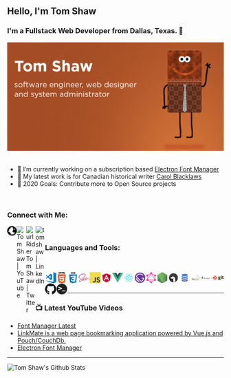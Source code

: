 ## Hello, I'm Tom Shaw 
### I'm a Fullstack Web Developer from Dallas, Texas. 👋

<img src="https://raw.githubusercontent.com/tomshaw/tomshaw/master/github-header-image.png" alt="banner says Tom Shaw - software engineer, web designer and system administrator alongside illustration">

<br />
<br />

- 🔭 I’m currently working on a subscription based [Electron Font Manager](https://fontmanager.tomshaw.us)
- 🌱 My latest work is for Canadian historical writer [Carol Blacklaws](https://www.carolblacklaws.com)
- 🥅 2020 Goals: Contribute more to Open Source projects

<br />

### Connect with Me:

[<img align="left" alt="tomshaw.us" width="22px" src="https://raw.githubusercontent.com/iconic/open-iconic/master/svg/globe.svg" />][website]
[<img align="left" alt="Tom Shaw | YouTube" width="22px" src="https://cdn.jsdelivr.net/npm/simple-icons@v3/icons/youtube.svg" />][youtube]
[<img align="left" alt="urlRider Tom Shaw | Twitter" width="22px" src="https://cdn.jsdelivr.net/npm/simple-icons@v3/icons/twitter.svg" />][twitter]
[<img align="left" alt="tomshaw | LinkedIn" width="22px" src="https://cdn.jsdelivr.net/npm/simple-icons@v3/icons/linkedin.svg" />][linkedin]

<br />

### Languages and Tools:

<br />

[<img align="left" alt="Visual Studio Code" width="26px" src="https://raw.githubusercontent.com/github/explore/80688e429a7d4ef2fca1e82350fe8e3517d3494d/topics/visual-studio-code/visual-studio-code.png" />][webdevplaylist]
[<img align="left" alt="HTML5" width="26px" src="https://raw.githubusercontent.com/github/explore/80688e429a7d4ef2fca1e82350fe8e3517d3494d/topics/html/html.png" />][webdevplaylist]
[<img align="left" alt="CSS3" width="26px" src="https://raw.githubusercontent.com/github/explore/80688e429a7d4ef2fca1e82350fe8e3517d3494d/topics/css/css.png" />][webdesplaylist]
[<img align="left" alt="Sass" width="26px" src="https://raw.githubusercontent.com/github/explore/80688e429a7d4ef2fca1e82350fe8e3517d3494d/topics/sass/sass.png" />][webdesplaylist]
[<img align="left" alt="JavaScript" width="26px" src="https://raw.githubusercontent.com/github/explore/80688e429a7d4ef2fca1e82350fe8e3517d3494d/topics/javascript/javascript.png" />][webdesplaylist]
[<img align="left" alt="Angular" width="26px" src="https://raw.githubusercontent.com/github/explore/80688e429a7d4ef2fca1e82350fe8e3517d3494d/topics/angular/angular.png" />][webdesplaylist]
[<img align="left" alt="Vue" width="26px" src="https://raw.githubusercontent.com/github/explore/80688e429a7d4ef2fca1e82350fe8e3517d3494d/topics/vue/vue.png" />][vueplaylist]
[<img align="left" alt="React" width="26px" src="https://raw.githubusercontent.com/github/explore/80688e429a7d4ef2fca1e82350fe8e3517d3494d/topics/react/react.png" />][reactplaylist]
[<img align="left" alt="Gatsby" width="26px" src="https://raw.githubusercontent.com/github/explore/e94815998e4e0713912fed477a1f346ec04c3da2/topics/gatsby/gatsby.png" />][webdevplaylist]
[<img align="left" alt="GraphQL" width="26px" src="https://raw.githubusercontent.com/github/explore/80688e429a7d4ef2fca1e82350fe8e3517d3494d/topics/graphql/graphql.png" />][webdevplaylist]
[<img align="left" alt="Node.js" width="26px" src="https://raw.githubusercontent.com/github/explore/80688e429a7d4ef2fca1e82350fe8e3517d3494d/topics/nodejs/nodejs.png" />][webdevplaylist]
[<img align="left" alt="Deno" width="26px" src="https://raw.githubusercontent.com/github/explore/361e2821e2dea67711cde99c9c40ed357061cf27/topics/deno/deno.png" />][webdevplaylist]
[<img align="left" alt="SQL" width="26px" src="https://raw.githubusercontent.com/github/explore/80688e429a7d4ef2fca1e82350fe8e3517d3494d/topics/sql/sql.png" />][webdevplaylist]
[<img align="left" alt="MySQL" width="26px" src="https://raw.githubusercontent.com/github/explore/80688e429a7d4ef2fca1e82350fe8e3517d3494d/topics/mysql/mysql.png" />][webdevplaylist]
[<img align="left" alt="MongoDB" width="26px" src="https://raw.githubusercontent.com/github/explore/80688e429a7d4ef2fca1e82350fe8e3517d3494d/topics/mongodb/mongodb.png" />][webdevplaylist]
[<img align="left" alt="Git" width="26px" src="https://raw.githubusercontent.com/github/explore/80688e429a7d4ef2fca1e82350fe8e3517d3494d/topics/git/git.png" />][webdevplaylist]
[<img align="left" alt="GitHub" width="26px" src="https://raw.githubusercontent.com/github/explore/78df643247d429f6cc873026c0622819ad797942/topics/github/github.png" />][webdevplaylist]
[<img align="left" alt="HTML5" width="26px" src="https://raw.githubusercontent.com/github/explore/80688e429a7d4ef2fca1e82350fe8e3517d3494d/topics/terminal/terminal.png" />][webdevplaylist]

<br />
<br />

---

### 📺 Latest YouTube Videos
<!-- YOUTUBE:START -->
- [Font Manager Latest](https://www.youtube.com/watch?v=mHuS6YGIO6Q)
- [LinkMate is a web page bookmarking application powered by Vue.js and Pouch/CouchDb.](https://www.youtube.com/watch?v=tkXUzVNl6Rw)
- [Electron Font Manager](https://www.youtube.com/watch?v=XfwFSGm9FK4)
<!-- YOUTUBE:END -->

---

<img align="left" alt="Tom Shaw's Github Stats" src="https://github-readme-stats.tomshaw.vercel.app/api?username=tomshaw&include_all_commits=true&show_icons=true&hide_border=true" />

[website]: https://tomshaw.us
[twitter]: https://twitter.com/urlrider
[youtube]: https://www.youtube.com/channel/UC_HPiOpyAN3nJ4rTFce730w?view_as=subscriber
[linkedin]: https://www.linkedin.com/in/urlrider/

[webdevplaylist]: https://www.youtube.com/watch?v=2dsnwlnNBzs&list=PL6TZ7O8xxCLwvMl9gJImV6RdC0yxsnK9_
[angularplaylist]: https://www.youtube.com/watch?v=Xr5l7lT--YU&list=PL6TZ7O8xxCLxbbq5NXl3RFkbbypBjEi_o
[pythonplaylist]: https://www.youtube.com/watch?v=OdIHeg4jj2c&list=PL6TZ7O8xxCLxLfkUB6xwK_9av2fOU-Qam
[reactplaylist]: https://www.youtube.com/watch?v=OkIDr8QSrLg&list=PL6TZ7O8xxCLw52fEmptTnDrfZJmfM4f-v
[vueplaylist]: https://www.youtube.com/playlist?list=PL6TZ7O8xxCLyMc2sqnFj74tOECfdUiJLQ
[webdevplaylist]: https://www.youtube.com/watch?v=2dsnwlnNBzs&list=PL6TZ7O8xxCLwvMl9gJImV6RdC0yxsnK9_
[webdesplaylist]: https://www.youtube.com/watch?v=C_JKlr4WKKs&list=PL6TZ7O8xxCLzr2L1WbRKY3KD_1agNU6xw